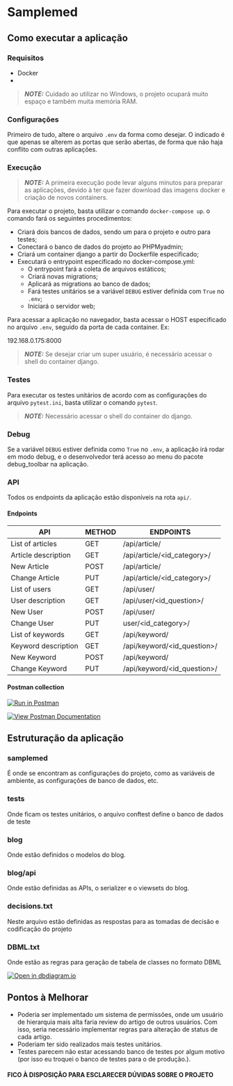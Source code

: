 # **Samplemed**
## **Como executar a aplicação**
### **Requisitos**

* Docker
* 

> **_NOTE:_**  Cuidado ao utilizar no Windows, o projeto ocupará muito espaço e também muita memória RAM.

### **Configurações**

Primeiro de tudo, altere o arquivo `.env` da forma como desejar. O indicado é que apenas se alterem as portas que serão abertas, de forma que não haja conflito com outras aplicações.

### **Execução**

> **_NOTE:_**  A primeira execução pode levar alguns minutos para preparar as aplicações, devido à ter que fazer download das imagens docker e criação de novos containers.

Para executar o projeto, basta utilizar o comando `docker-compose up`.
o comando fará os seguintes procedimentos:

* Criará dois bancos de dados, sendo um para o projeto e outro para testes;
* Conectará o banco de dados do projeto ao PHPMyadmin;
* Criará um container django a partir do Dockerfile especificado;
* Executará o entrypoint especificado no docker-compose.yml:
  * O entrypoint fará a coleta de arquivos estáticos;
  * Criará novas migrations;
  * Aplicará as migrations ao banco de dados;
  * Fará testes unitários se a variável `DEBUG` estiver definida com `True` no `.env`;
  * Iniciará o servidor web;


Para acessar a aplicação no navegador, basta acessar o HOST especificado no arquivo `.env`, seguido da porta de cada container. Ex:

192.168.0.175:8000

<!-- TODO: Explicar commo acessar o shell do container -->
> **_NOTE:_**  Se desejar criar um super usuário, é necessário acessar o shell do container django.

### **Testes**

Para executar os testes unitários de acordo com as configurações do arquivo `pytest.ini`, basta utilizar o comando `pytest`.

> **_NOTE:_**  Necessário acessar o shell do container do django.


### **Debug**

Se a variável `DEBUG` estiver definida como `True` no `.env`, a aplicação irá rodar em modo debug, e o desenvolvedor terá acesso ao menu do pacote debug_toolbar na aplicação.


### **API**

Todos os endpoints da aplicação estão disponíveis na rota `api/`.

#### Endpoints

| API | METHOD | ENDPOINTS |
| ------ | ------ |------ |
| List of articles | GET | /api/article/ |
| Article description | GET | /api/article/<id_category>/ |
| New Article | POST | /api/article/ |
| Change Article | PUT | /api/article/<id_category>/ |
| List of users | GET | /api/user/ |
| User description | GET | /api/user/<id_question>/ |
| New User | POST | /api/user/ |
| Change User | PUT | user/<id_category>/ |
| List of keywords | GET | /api/keyword/ |
| Keyword description | GET | /api/keyword/<id_question>/ |
| New Keyword | POST | /api/keyword/ |
| Change Keyword | PUT | /api/keyword/<id_question>/ |

#### Postman collection
[![Run in Postman](https://run.pstmn.io/button.svg)](https://app.getpostman.com/run-collection/17469376-7c639712-42ba-4cda-9c21-077aa9f5b1c9?action=collection%2Ffork&collection-url=entityId%3D17469376-7c639712-42ba-4cda-9c21-077aa9f5b1c9%26entityType%3Dcollection%26workspaceId%3D614b6ab9-829c-49df-b5bd-faa1de2b5cd4)

[![View Postman Documentation](https://run.pstmn.io/button.svg)](https://documenter.getpostman.com/view/17469376/U16kr5Mh)
## **Estruturação da aplicação**
### **samplemed**

É onde se encontram as configurações do projeto, como as variáveis de ambiente, as configurações de banco de dados, etc.

### **tests**

Onde ficam os testes unitários, o arquivo conftest define o banco de dados de teste

### **blog**

Onde estão definidos o modelos do blog.

### **blog/api**

Onde estão definidas as APIs, o serializer e o viewsets do blog.

### **decisions.txt**

Neste arquivo estão definidas as respostas para as tomadas de decisão e codificação do projeto

### **DBML.txt**

Onde estão as regras para geração de tabela de classes no formato DBML

[![Open in dbdiagram.io](https://img.icons8.com/office/16/000000/database.png)](https://dbdiagram.io/d/613e3a49825b5b0146fe4519)

## **Pontos à Melhorar**

* Poderia ser implementado um sistema de permissões, onde um usuário de hierarquia mais alta faria review do artigo de outros usuários. Com isso, seria necessário implementar regras para alteração de status de cada artigo.
* Poderiam ter sido realizados mais testes unitários.
* Testes parecem não estar acessando banco de testes por algum motivo (por isso eu troquei o banco de testes para o de produção.).


#### FICO À DISPOSIÇÃO PARA ESCLARECER DÚVIDAS SOBRE O PROJETO